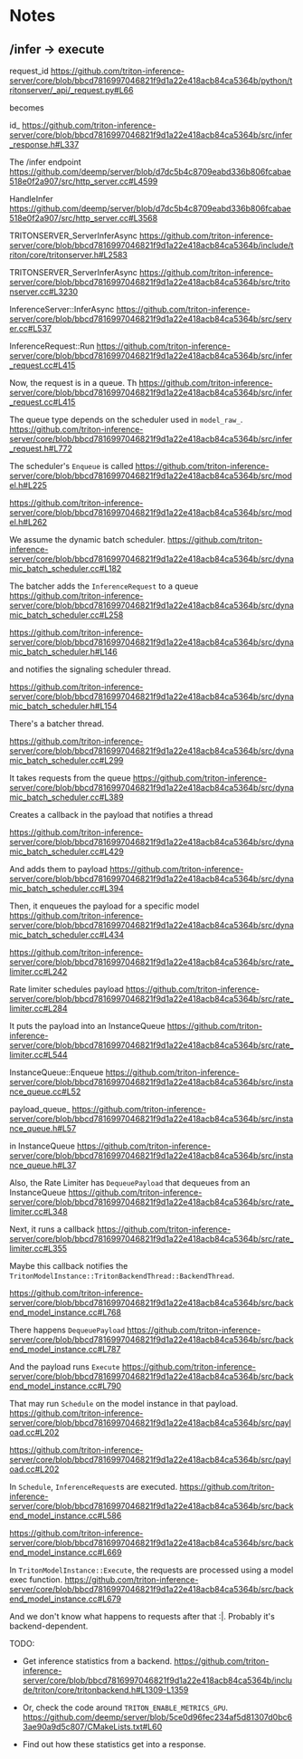 # Notes

## /infer -> execute

request_id
<https://github.com/triton-inference-server/core/blob/bbcd7816997046821f9d1a22e418acb84ca5364b/python/tritonserver/_api/_request.py#L66>

becomes

id_
<https://github.com/triton-inference-server/core/blob/bbcd7816997046821f9d1a22e418acb84ca5364b/src/infer_response.h#L337>

The /infer endpoint
<https://github.com/deemp/server/blob/d7dc5b4c8709eabd336b806fcabae518e0f2a907/src/http_server.cc#L4599>

HandleInfer
<https://github.com/deemp/server/blob/d7dc5b4c8709eabd336b806fcabae518e0f2a907/src/http_server.cc#L3568>

TRITONSERVER_ServerInferAsync
<https://github.com/triton-inference-server/core/blob/bbcd7816997046821f9d1a22e418acb84ca5364b/include/triton/core/tritonserver.h#L2583>

TRITONSERVER_ServerInferAsync
<https://github.com/triton-inference-server/core/blob/bbcd7816997046821f9d1a22e418acb84ca5364b/src/tritonserver.cc#L3230>

InferenceServer::InferAsync
<https://github.com/triton-inference-server/core/blob/bbcd7816997046821f9d1a22e418acb84ca5364b/src/server.cc#L537>

InferenceRequest::Run
<https://github.com/triton-inference-server/core/blob/bbcd7816997046821f9d1a22e418acb84ca5364b/src/infer_request.cc#L415>

Now, the request is in a queue. Th
<https://github.com/triton-inference-server/core/blob/bbcd7816997046821f9d1a22e418acb84ca5364b/src/infer_request.cc#L415>

The queue type depends on the scheduler used in `model_raw_`.
<https://github.com/triton-inference-server/core/blob/bbcd7816997046821f9d1a22e418acb84ca5364b/src/infer_request.h#L772>

The scheduler's `Enqueue` is called
<https://github.com/triton-inference-server/core/blob/bbcd7816997046821f9d1a22e418acb84ca5364b/src/model.h#L225>

<https://github.com/triton-inference-server/core/blob/bbcd7816997046821f9d1a22e418acb84ca5364b/src/model.h#L262>

We assume the dynamic batch scheduler.
<https://github.com/triton-inference-server/core/blob/bbcd7816997046821f9d1a22e418acb84ca5364b/src/dynamic_batch_scheduler.cc#L182>

The batcher adds the `InferenceRequest` to a queue
<https://github.com/triton-inference-server/core/blob/bbcd7816997046821f9d1a22e418acb84ca5364b/src/dynamic_batch_scheduler.cc#L258>

<https://github.com/triton-inference-server/core/blob/bbcd7816997046821f9d1a22e418acb84ca5364b/src/dynamic_batch_scheduler.h#L146>

and notifies the signaling scheduler thread.

<https://github.com/triton-inference-server/core/blob/bbcd7816997046821f9d1a22e418acb84ca5364b/src/dynamic_batch_scheduler.h#L154>

There's a batcher thread.

<https://github.com/triton-inference-server/core/blob/bbcd7816997046821f9d1a22e418acb84ca5364b/src/dynamic_batch_scheduler.cc#L299>

It takes requests from the queue
<https://github.com/triton-inference-server/core/blob/bbcd7816997046821f9d1a22e418acb84ca5364b/src/dynamic_batch_scheduler.cc#L389>

Creates a callback in the payload that notifies a thread

<https://github.com/triton-inference-server/core/blob/bbcd7816997046821f9d1a22e418acb84ca5364b/src/dynamic_batch_scheduler.cc#L429>

And adds them to payload
<https://github.com/triton-inference-server/core/blob/bbcd7816997046821f9d1a22e418acb84ca5364b/src/dynamic_batch_scheduler.cc#L394>

Then, it enqueues the payload for a specific model
<https://github.com/triton-inference-server/core/blob/bbcd7816997046821f9d1a22e418acb84ca5364b/src/dynamic_batch_scheduler.cc#L434>

<https://github.com/triton-inference-server/core/blob/bbcd7816997046821f9d1a22e418acb84ca5364b/src/rate_limiter.cc#L242>

Rate limiter schedules payload
<https://github.com/triton-inference-server/core/blob/bbcd7816997046821f9d1a22e418acb84ca5364b/src/rate_limiter.cc#L284>

It puts the payload into an InstanceQueue
<https://github.com/triton-inference-server/core/blob/bbcd7816997046821f9d1a22e418acb84ca5364b/src/rate_limiter.cc#L544>

InstanceQueue::Enqueue
<https://github.com/triton-inference-server/core/blob/bbcd7816997046821f9d1a22e418acb84ca5364b/src/instance_queue.cc#L52>

payload_queue_
<https://github.com/triton-inference-server/core/blob/bbcd7816997046821f9d1a22e418acb84ca5364b/src/instance_queue.h#L57>

in InstanceQueue
<https://github.com/triton-inference-server/core/blob/bbcd7816997046821f9d1a22e418acb84ca5364b/src/instance_queue.h#L37>

Also, the Rate Limiter has `DequeuePayload` that dequeues from an InstanceQueue
<https://github.com/triton-inference-server/core/blob/bbcd7816997046821f9d1a22e418acb84ca5364b/src/rate_limiter.cc#L348>

Next, it runs a callback
<https://github.com/triton-inference-server/core/blob/bbcd7816997046821f9d1a22e418acb84ca5364b/src/rate_limiter.cc#L355>

Maybe this callback notifies the `TritonModelInstance::TritonBackendThread::BackendThread`.

<https://github.com/triton-inference-server/core/blob/bbcd7816997046821f9d1a22e418acb84ca5364b/src/backend_model_instance.cc#L768>

There happens `DequeuePayload`
<https://github.com/triton-inference-server/core/blob/bbcd7816997046821f9d1a22e418acb84ca5364b/src/backend_model_instance.cc#L787>

And the payload runs `Execute`
<https://github.com/triton-inference-server/core/blob/bbcd7816997046821f9d1a22e418acb84ca5364b/src/backend_model_instance.cc#L790>

That may run `Schedule` on the model instance in that payload.
<https://github.com/triton-inference-server/core/blob/bbcd7816997046821f9d1a22e418acb84ca5364b/src/payload.cc#L202>

<https://github.com/triton-inference-server/core/blob/bbcd7816997046821f9d1a22e418acb84ca5364b/src/payload.cc#L202>

In `Schedule`, `InferenceRequest`s are executed.
<https://github.com/triton-inference-server/core/blob/bbcd7816997046821f9d1a22e418acb84ca5364b/src/backend_model_instance.cc#L586>

<https://github.com/triton-inference-server/core/blob/bbcd7816997046821f9d1a22e418acb84ca5364b/src/backend_model_instance.cc#L669>

In `TritonModelInstance::Execute`, the requests are processed using a model exec function.
<https://github.com/triton-inference-server/core/blob/bbcd7816997046821f9d1a22e418acb84ca5364b/src/backend_model_instance.cc#L679>

And we don't know what happens to requests after that :|.
Probably it's backend-dependent.

TODO:

- Get inference statistics from a backend.
<https://github.com/triton-inference-server/core/blob/bbcd7816997046821f9d1a22e418acb84ca5364b/include/triton/core/tritonbackend.h#L1309-L1359>

- Or, check the code around `TRITON_ENABLE_METRICS_GPU`.
<https://github.com/deemp/server/blob/5ce0d96fec234af5d81307d0bc63ae90a9d5c807/CMakeLists.txt#L60>

- Find out how these statistics get into a response.

